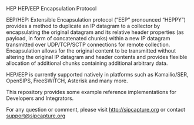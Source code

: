 HEP
HEP/EEP Encapsulation Protocol

EEP/HEP: Extensible Encapsulation protocol (“EEP” pronounced “HEPPY”) provides a method to duplicate an IP datagram to a collector by encapsulating the original datagram and its relative header properties (as payload, in form of concatenated chunks) within a new IP datagram transmitted over UDP/TCP/SCTP connections for remote collection. Encapsulation allows for the original content to be transmitted without altering the original IP datagram and header contents and provides flexible allocation of additional chunks containing additional arbitrary data.

HEP/EEP is currently supported natively in platforms such as Kamailio/SER, OpenSIPS, FreeSWITCH, Asterisk and many more.

This repository provides some example reference implementations for Developers and Integrators.

For any question or comment, please visit http://sipcapture.org or contact support@sipcapture.org
